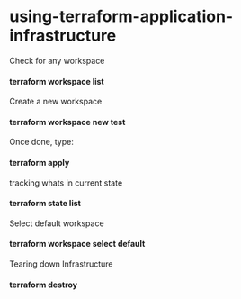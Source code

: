 # using-terraform-application-infrastructure

Check for any workspace
#### terraform workspace list


Create a new workspace

#### terraform workspace new test


Once done, type:
#### terraform apply 

tracking whats in current state
#### terraform state list

Select default workspace
#### terraform workspace select default

Tearing down Infrastructure
#### terraform destroy 